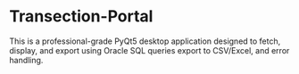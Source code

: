 # Transection-Portal
This is a professional-grade PyQt5 desktop application designed to fetch, display, and export using Oracle SQL queries export to CSV/Excel, and error handling. 
